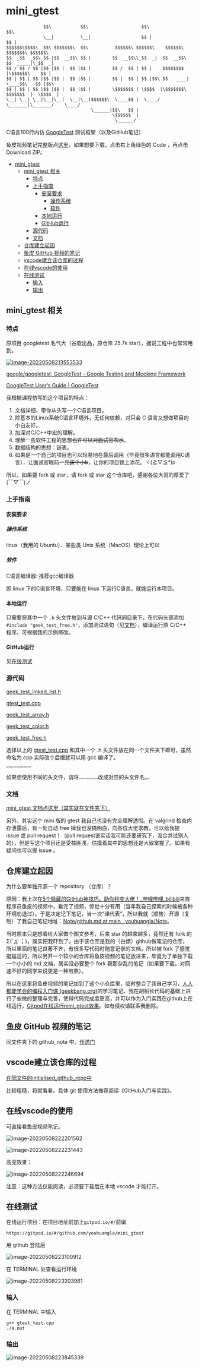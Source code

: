 # mini_gtest

```name
              $$\           $$\                    $$\                           $$\     
              \__|          \__|                   $$ |                          $$ |    
$$$$$$\$$$$\  $$\ $$$$$$$\  $$\          $$$$$$\ $$$$$$\    $$$$$$\   $$$$$$$\ $$$$$$\   
$$  _$$  _$$\ $$ |$$  __$$\ $$ |        $$  __$$\\_$$  _|  $$  __$$\ $$  _____|\_$$  _|  
$$ / $$ / $$ |$$ |$$ |  $$ |$$ |        $$ /  $$ | $$ |    $$$$$$$$ |\$$$$$$\    $$ |    
$$ | $$ | $$ |$$ |$$ |  $$ |$$ |        $$ |  $$ | $$ |$$\ $$   ____| \____$$\   $$ |$$\ 
$$ | $$ | $$ |$$ |$$ |  $$ |$$ |        \$$$$$$$ | \$$$$  |\$$$$$$$\ $$$$$$$  |  \$$$$  |
\__| \__| \__|\__|\__|  \__|\__|$$$$$$\  \____$$ |  \____/  \_______|\_______/    \____/ 
                                \______|$$\   $$ |                                       
                                        \$$$$$$  |                                       
                                         \______/                                            
```

C语言100行内仿 [GoogleTest](https://github.com/google/googletest) 测试框架（以及GitHub笔记）

鱼皮视频笔记完整版点[这里](#鱼皮-github-视频的笔记)，如果想要下载，点击右上角绿色的 Code ，再点击 Download ZIP。

- [mini_gtest](#mini_gtest)
  - [mini_gtest 相关](#mini_gtest-相关)
    - [特点](#特点)
    - [上手指南](#上手指南)
      - [安装要求](#安装要求)
        - [操作系统](#操作系统)
        - [软件](#软件)
      - [本地运行](#本地运行)
      - [GitHub运行](#github运行)
    - [源代码](#源代码)
    - [文档](#文档)
  - [仓库建立起因](#仓库建立起因)
  - [鱼皮 GitHub 视频的笔记](#鱼皮-github-视频的笔记)
  - [vscode建立该仓库的过程](#vscode建立该仓库的过程)
  - [在线vscode的使用](#在线vscode的使用)
  - [在线测试](#在线测试)
    - [输入](#输入)
    - [输出](#输出)

## mini_gtest 相关

### 特点

原项目 googletest 名气大（谷歌出品，原仓库 25.7k star），据说工程中也常常用到。

[![image-20220508213553533](img/image-20220508213553533-16520230888441.png)](https://github.com/youhuangla/mini_gtest/blob/master/img/image-20220508213553533.png)

[google/googletest: GoogleTest - Google Testing and Mocking Framework](https://github.com/google/googletest)

[GoogleTest User’s Guide | GoogleTest](https://google.github.io/googletest/)

我根据课程仿写的这个项目的特点：

1. 文档详细，带你从头写一个C语言项目。
2. 除基本的Linux系统C语言环境外，无任何依赖，对只会 C 语言又想做项目的小白友好。
3. 加深对C/C++中宏的理解。
4. 理解一些软件工程的思想~~也许可以对面试官吹水~~。
5. 数据结构的思想：链表。
6. 如果是一个自己的项目也可以轻易地在最后调用（毕竟很多语言都能调用C语言），让面试官眼前一亮~~装个小b~~，让你的项目锦上添花。ヾ(≧▽≦*)o

所以，如果要 fork 或 star，请 fork 或 star 这个仓库吧，感谢各位大哥的厚爱了(￣▽￣)ノ

### 上手指南

#### 安装要求

##### 操作系统

linux（我用的 Ubuntu）、某些类 Unix 系统（MacOS）理论上可以

##### 软件

C语言编译器: 推荐gcc编译器

即 linux 下的C语言环境，只要能在 linux 下运行C语言，就能运行本项目。

#### 本地运行

只需要将其中一个 `.h` 头文件放到与源 C/C++ 代码同目录下，在代码头部添加 `#include "geek_test_free.h"`，添加测试语句（见[文档](#文档)），编译运行原 C/C++ 程序。可根据我的示例修改。

#### GitHub运行

见[在线测试](##在线测试)

### 源代码

[geek_test_linked_list.h](geek_test_linked_list.h) 

 [gtest_test.cpp](gtest_test.cpp) 

 [geek_test_array.h](geek_test_array.h) 

 [geek_test_color.h](geek_test_color.h) 

 [geek_test_free.h](geek_test_free.h) 

选择以上的  [gtest_test.cpp](gtest_test.cpp) 和其中一个 .h 头文件放在同一个文件夹下即可，虽然命名为 cpp 实际改个后缀就可以用 gcc 编译了。

<img src="img/image-20220508225815392.png" alt="image-20220508225815392" style="zoom: 33%;" />

如果想使用不同的头文件，请将<img src="img/image-20220508230705028.png" alt="image-20220508230705028" style="zoom:25%;" />改成对应的头文件名。、

### 文档

[mini_gtest 文档点这里（其实就在文件夹下）](./my_gtest.md)

另外，其实这个 mini 版的 gtest 我自己也没有完全理解透彻。在 valgrind 检查内存泄露后，有一处自动 free 掉我也没搞明白，向各位大佬求教，可以给我提 issue 或 pull request！（pull request说实话我可能还要研究下，没合并过别人的），但是写这个项目还是受益匪浅，估摸着其中的思想还是大致掌握了。如果有疑问也可以提 issue 。


## 仓库建立起因

为什么要单独开源一个 repository （仓库）？

原因：我上次在[5个隐藏的GitHub神技巧，助你秒变大佬！\_哔哩哔哩\_bilibili](https://www.bilibili.com/video/BV1q54y1f7h6?spm_id_from=333.337.search-card.all.click)来自程序员鱼皮的视频中，看完了视频，惊觉十分有用（当年我自己探索的时候被各种环境劝退过）。于是决定记下笔记，当一次“课代表”，所以我就（顺势）开源（复制）了我自己笔记地址：[Note/github\.md at main · youhuangla/Note](https://github.com/youhuangla/Note/blob/main/web/github.md)。

当时原本只是想着给大家做个图文参考，后来 star 的越来越多，竟然还有 fork 的 Σ(ﾟдﾟ；)，属实把我吓到了。由于该仓库是我的（白嫖）github做笔记的仓库，所以里面的笔记良莠不齐，有很多写代码时随意记录的文档，所以被 fork 了感觉挺尴尬的，所以另开一个较小的仓库将鱼皮视频的笔记放进来，毕竟为了单独下载一个小小的 md 文档，属实没必要整个 fork 我那杂乱的笔记（如果要下载，对网速不好的同学来说更是一种煎熬）。

所以在这里将鱼皮视频的笔记加到了这个小仓库里，临时整合了我自己学习，[人人都能学会的编程入门课 (geekbang.org)](https://time.geekbang.org/column/intro/100043901?tab=catalog)的学习笔记。我在胡船长代码的基础上进行了些微的整理与完善，使得代码完成度更高，并可以作为入门实践在github上在线运行，[Gitpod在线运行mini_gtest效果](#gitpod在线运行mini_gtest效果)。如有侵权请联系我删除。

## 鱼皮 GitHub 视频的笔记

同文件夹下的 github_note 中。[传送门](./github_note/github.md)

## vscode建立该仓库的过程

[在同文件的initialised_github_repo中](./initialised_github_repo/initialised_github_repo.md)

比较粗糙，将就看看。具体 git 使用方法推荐阅读《GitHub入门与实践》。

## 在线vscode的使用

可直接看鱼皮视频笔记。

![image-20220508222201562](img/image-20220508222201562.png)

![image-20220508222231443](img/image-20220508222231443.png)

高亮效果：

![image-20220508222246694](img/image-20220508222246694.png)

注意：这种方法仅能阅读，必须要下载后在本地 vscode 才能打开。

## 在线测试

在线运行项目：在项目地址前加上`gitpod.io/#/`前缀

```url
https://gitpod.io/#/github.com/youhuangla/mini_gtest
```

用 github 登陆后

![image-20220508223100912](img/image-20220508223100912.png)

在 TERMINAL 处查看运行环境

![image-20220508223203961](img/image-20220508223203961.png)

### 输入

在 TERMINAL 中输入

```shell
g++ gtest_test.cpp
./a.out
```

### 输出

![image-20220508223845339](img/image-20220508223845339.png)

